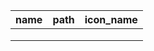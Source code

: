 | name | path | icon_name |
| ---- | ---- | --------- |
|      |      |           |
|      |      |           |
|      |      |           |

